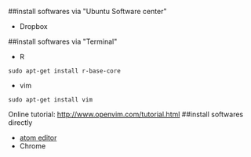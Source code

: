 ##install softwares via "Ubuntu Software center"
* Dropbox

##install softwares via "Terminal"
* R
```
sudo apt-get install r-base-core
```
* vim
```
sudo apt-get install vim
```
Online tutorial: http://www.openvim.com/tutorial.html
##install softwares directly
* [atom editor](https://atom.io/)
* Chrome
